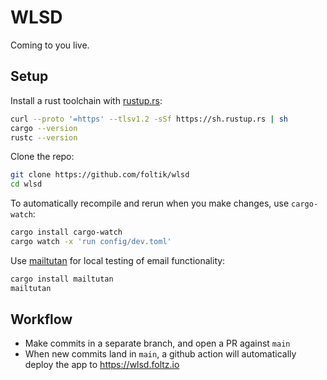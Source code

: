 # WLSD

Coming to you live.

## Setup

Install a rust toolchain with [rustup.rs](https://rustup.rs):
```sh
curl --proto '=https' --tlsv1.2 -sSf https://sh.rustup.rs | sh
cargo --version
rustc --version
```

Clone the repo:
```sh
git clone https://github.com/foltik/wlsd
cd wlsd
```

To automatically recompile and rerun when you make changes, use `cargo-watch`:
```sh
cargo install cargo-watch
cargo watch -x 'run config/dev.toml'
```

Use [mailtutan](https://github.com/mailtutan/mailtutan) for local testing of email functionality:
```sh
cargo install mailtutan
mailtutan
```

## Workflow

* Make commits in a separate branch, and open a PR against `main`
* When new commits land in `main`, a github action will automatically deploy the app to https://wlsd.foltz.io
